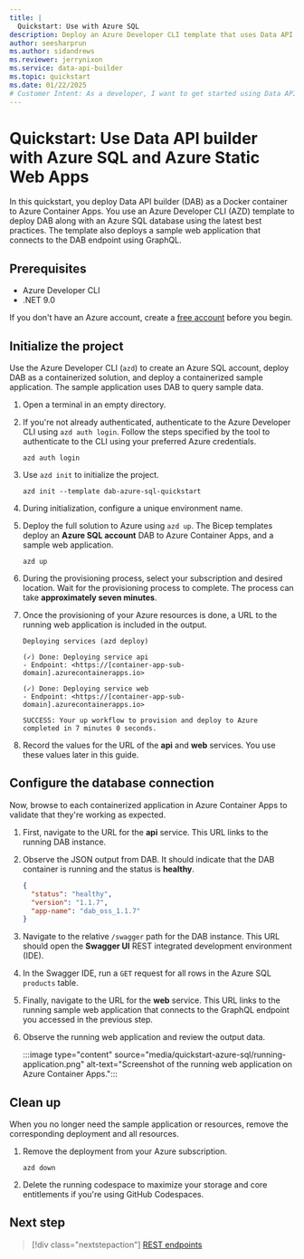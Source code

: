 ```yaml
---
title: |
  Quickstart: Use with Azure SQL
description: Deploy an Azure Developer CLI template that uses Data API builder with Azure Container Apps and Azure SQL.
author: seesharprun
ms.author: sidandrews
ms.reviewer: jerrynixon
ms.service: data-api-builder
ms.topic: quickstart
ms.date: 01/22/2025
# Customer Intent: As a developer, I want to get started using Data API builder quickly, so that I can evaluate the tool.
---
```


# Quickstart: Use Data API builder with Azure SQL and Azure Static Web Apps

In this quickstart, you deploy Data API builder (DAB) as a Docker container to Azure Container Apps. You use an Azure Developer CLI (AZD) template to deploy DAB along with an Azure SQL database using the latest best practices. The template also deploys a sample web application that connects to the DAB endpoint using GraphQL.

## Prerequisites

- Azure Developer CLI
- .NET 9.0

If you don't have an Azure account, create a [free account](https://azure.microsoft.com/free/?WT.mc_id=A261C142F) before you begin.

## Initialize the project

Use the Azure Developer CLI (`azd`) to create an Azure SQL account, deploy DAB as a containerized solution, and deploy a containerized sample application. The sample application uses DAB to query sample data.

1. Open a terminal in an empty directory.

1. If you're not already authenticated, authenticate to the Azure Developer CLI using `azd auth login`. Follow the steps specified by the tool to authenticate to the CLI using your preferred Azure credentials.

    ```azurecli
    azd auth login
    ```

1. Use `azd init` to initialize the project.

    ```azurecli
    azd init --template dab-azure-sql-quickstart
    ```

1. During initialization, configure a unique environment name.

1. Deploy the full solution to Azure using `azd up`. The Bicep templates deploy an **Azure SQL account** DAB to Azure Container Apps, and a sample web application.

    ```azurecli
    azd up
    ```

1. During the provisioning process, select your subscription and desired location. Wait for the provisioning process to complete. The process can take **approximately seven minutes**.

1. Once the provisioning of your Azure resources is done, a URL to the running web application is included in the output.

    ```output
    Deploying services (azd deploy)

    (✓) Done: Deploying service api
    - Endpoint: <https://[container-app-sub-domain].azurecontainerapps.io>
    
    (✓) Done: Deploying service web
    - Endpoint: <https://[container-app-sub-domain].azurecontainerapps.io>

    SUCCESS: Your up workflow to provision and deploy to Azure completed in 7 minutes 0 seconds.
    ```

1. Record the values for the URL of the **api** and **web** services. You use these values later in this guide.

## Configure the database connection

Now, browse to each containerized application in Azure Container Apps to validate that they're working as expected.

1. First, navigate to the URL for the **api** service. This URL links to the running DAB instance.

1. Observe the JSON output from DAB. It should indicate that the DAB container is running and the status is **healthy**.

    ```json
    {
      "status": "healthy",
      "version": "1.1.7",
      "app-name": "dab_oss_1.1.7"
    }
    ```

1. Navigate to the relative `/swagger` path for the DAB instance. This URL should open the **Swagger UI** REST integrated development environment (IDE).

1. In the Swagger IDE, run a `GET` request for all rows in the Azure SQL `products` table.

1. Finally, navigate to the URL for the **web** service. This URL links to the running sample web application that connects to the GraphQL endpoint you accessed in the previous step.

1. Observe the running web application and review the output data.

    :::image type="content" source="media/quickstart-azure-sql/running-application.png" alt-text="Screenshot of the running web application on Azure Container Apps.":::

## Clean up

When you no longer need the sample application or resources, remove the corresponding deployment and all resources.

1. Remove the deployment from your Azure subscription.

    ```azurecli
    azd down
    ```

1. Delete the running codespace to maximize your storage and core entitlements if you're using GitHub Codespaces.

## Next step

> [!div class="nextstepaction"]
> [REST endpoints](rest.md)
